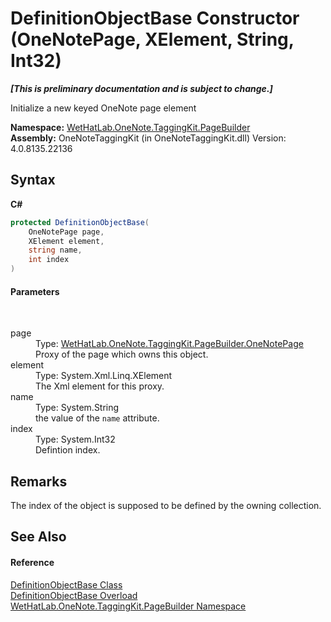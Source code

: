 # DefinitionObjectBase Constructor (OneNotePage, XElement, String, Int32)
 _**\[This is preliminary documentation and is subject to change.\]**_

Initialize a new keyed OneNote page element

**Namespace:**&nbsp;<a href="56352230-71f2-f4b7-63a8-983965663af5.md">WetHatLab.OneNote.TaggingKit.PageBuilder</a><br />**Assembly:**&nbsp;OneNoteTaggingKit (in OneNoteTaggingKit.dll) Version: 4.0.8135.22136

## Syntax

**C#**<br />
``` C#
protected DefinitionObjectBase(
	OneNotePage page,
	XElement element,
	string name,
	int index
)
```


#### Parameters
&nbsp;<dl><dt>page</dt><dd>Type: <a href="6754c7d7-0598-ae1f-ff8c-6808b714b0ab.md">WetHatLab.OneNote.TaggingKit.PageBuilder.OneNotePage</a><br />Proxy of the page which owns this object.</dd><dt>element</dt><dd>Type: System.Xml.Linq.XElement<br />The Xml element for this proxy.</dd><dt>name</dt><dd>Type: System.String<br />the value of the `name` attribute.</dd><dt>index</dt><dd>Type: System.Int32<br />Defintion index.</dd></dl>

## Remarks
The index of the object is supposed to be defined by the owning collection.

## See Also


#### Reference
<a href="01a6f6f8-9cda-e956-272e-3b49a8fafa46.md">DefinitionObjectBase Class</a><br /><a href="dd6e01b5-6302-8cee-8091-4b564b514ddb.md">DefinitionObjectBase Overload</a><br /><a href="56352230-71f2-f4b7-63a8-983965663af5.md">WetHatLab.OneNote.TaggingKit.PageBuilder Namespace</a><br />